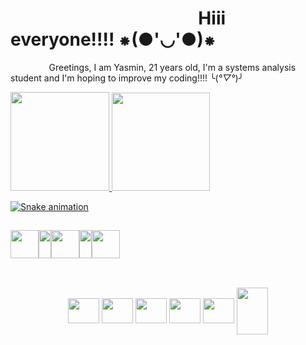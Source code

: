 # ⠀⠀⠀⠀⠀⠀⠀⠀⠀⠀                                                                ⠀  ⠀⠀⠀Hiii everyone!!!! ⁕(●'◡'●)⁕ 
⠀⠀⠀⠀⠀⠀Greetings, I am Yasmin, 21 years old, I'm a systems analysis student and I'm hoping to improve my coding!!!! ╰(*°▽°*)╯

<div style="display: flex" align="center" align-items='center'>
  <a href="https://github.com/MeiN0x">
  <img height="158em" src="https://github-readme-stats.vercel.app/api?username=MeiN0x&count_private=true&theme=cobalt"/>
  <img height="157em" src="https://github-readme-stats.vercel.app/api/top-langs/?username=anuraghazra&layout=compact&theme=cobalt"/>
</div>

![Snake animation](https://github.com/MeiN0x/MeiN0x/blob/output/github-contribution-grid-snake.svg)
  
 ##
  
<div style="display: flex" align="center"> 
  <a href="https://www.instagram.com/nyx.n0x/" target="_blank"><img height="45" width="45" src="https://lun-eu.icons8.com/a/6-qWwgM2HUKcRshL0nU0rQ/oDwK4tHatU2XJBBybzxtrw/instagram.png"></a>
  <img height="45" width="20" src="https://cdn.discordapp.com/attachments/865614304446119966/902940385511374858/y4.png">
  <a href="mailto: contact@nyx.engineer" target="_blank"><img height="45" width="45" src="https://lun-eu.icons8.com/a/6-qWwgM2HUKcRshL0nU0rQ/lDxTs8f1hEamqddhErRdDw/mail.png" target="_blank"></a>
  <img height="45" width="20" src="https://cdn.discordapp.com/attachments/865614304446119966/902940385511374858/y4.png">
  <a href="https://t.me/meizyx" target="_blank"> <img height="45" width="45" src="https://lun-eu-assets.s3.eu-central-003.backblazeb2.com/6-qWwgM2HUKcRshL0nU0rQ/Ql456Sqg70OcCkEa0l3z3g/send-light.png"></a>
</div>
   
##  
<div style="display: inline_block" align="center"><br>
  <img align="center" height="40" width="50" src="https://cdn.jsdelivr.net/gh/devicons/devicon/icons/python/python-original.svg"/>
  <img align="center" height="40" width="50" src="https://cdn.jsdelivr.net/gh/devicons/devicon/icons/javascript/javascript-plain.svg"/>
  <img align="center" height="40" width="50" src="https://cdn.jsdelivr.net/gh/devicons/devicon/icons/typescript/typescript-plain.svg"/>
  <img align="center" height="40" width="50" src="https://cdn.jsdelivr.net/gh/devicons/devicon/icons/nodejs/nodejs-original.svg"/>
  <img align="center" height="40" width="50" src="https://cdn.jsdelivr.net/gh/devicons/devicon/icons/mongodb/mongodb-plain.svg"/>
  <img align="center" height="75" width="50" src="https://cdn.jsdelivr.net/gh/devicons/devicon/icons/mysql/mysql-plain.svg"/> 
</div>
